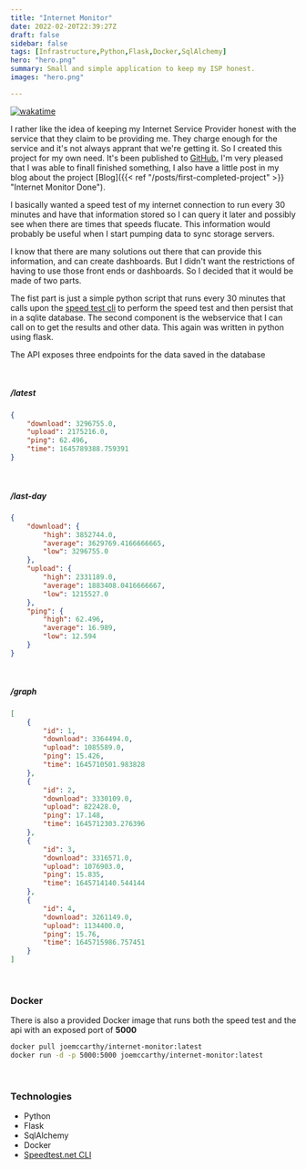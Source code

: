 ```yaml
---
title: "Internet Monitor"
date: 2022-02-20T22:39:27Z
draft: false
sidebar: false
tags: [Infrastructure,Python,Flask,Docker,SqlAlchemy]
hero: "hero.png"
summary: Small and simple application to keep my ISP honest.
images: "hero.png"

---
```

<div class="text-center m-2">

[![wakatime](https://wakatime.com/badge/github/joseph-mccarthy/internet-monitor.svg?style=for-the-badge)](https://wakatime.com/badge/github/joseph-mccarthy/internet-monitor)

</div>

I rather like the idea of keeping my Internet Service Provider honest with the service that they claim to be providing me. They charge enough for the service and it's not always apprant that we're getting it. So I created this project for my own need. It's been published to [GitHub.](https://github.com/joseph-mccarthy/internet-monitor) I'm very pleased that I was able to finall finished something, I also have a little post in my blog about the project [Blog]({{< ref "/posts/first-completed-project" >}} "Internet Monitor Done").

I basically wanted a speed test of my internet connection to run every 30 minutes and have that information stored so I can query it later and possibly see when there are times that speeds flucate. This information would probably be useful when I start pumping data to sync storage servers.

I know that there are many solutions out there that can provide this information, and can create dashboards. But I didn't want the restrictions of having to use those front ends or dashboards. So I decided that it would be made of two parts.

The fist part is just a simple python script that runs every 30 minutes that calls upon the [speed test cli](https://www.speedtest.net/apps/cli) to perform the speed test and then persist that in a sqlite database. The second component is the webservice that I can call on to get the results and other data. This again was written in python using flask.

The API exposes three endpoints for the data saved in the database

&nbsp;
&nbsp;

##### /latest

```json
{
    "download": 3296755.0,
    "upload": 2175216.0,
    "ping": 62.496,
    "time": 1645789388.759391
}
```

&nbsp;
&nbsp;

##### /last-day

```json
{
    "download": {
        "high": 3852744.0,
        "average": 3629769.4166666665,
        "low": 3296755.0
    },
    "upload": {
        "high": 2331189.0,
        "average": 1883408.0416666667,
        "low": 1215527.0
    },
    "ping": {
        "high": 62.496,
        "average": 16.989,
        "low": 12.594
    }
}
```

&nbsp;
&nbsp;

##### /graph

```json
[
    {
        "id": 1,
        "download": 3364494.0,
        "upload": 1085589.0,
        "ping": 15.426,
        "time": 1645710501.983828
    },
    {
        "id": 2,
        "download": 3330109.0,
        "upload": 822428.0,
        "ping": 17.148,
        "time": 1645712303.276396
    },
    {
        "id": 3,
        "download": 3316571.0,
        "upload": 1076903.0,
        "ping": 15.835,
        "time": 1645714140.544144
    },
    {
        "id": 4,
        "download": 3261149.0,
        "upload": 1134400.0,
        "ping": 15.76,
        "time": 1645715986.757451
    }
]
```

&nbsp;
&nbsp;

### Docker

There is also a provided Docker image that runs both the speed test and the api with an exposed port of **5000**

```sh
docker pull joemccarthy/internet-monitor:latest
docker run -d -p 5000:5000 joemccarthy/internet-monitor:latest
```

&nbsp;
&nbsp;

### Technologies

- Python
- Flask
- SqlAlchemy
- Docker
- [Speedtest.net CLI](https://www.speedtest.net/apps/cli)
